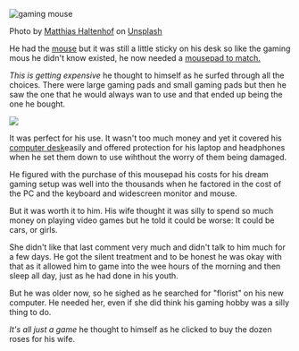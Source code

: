 ![gaming mouse](https://images.unsplash.com/photo-1616071358846-9f34f471815d?q=80&w=2670&auto=format&fit=crop&ixlib=rb-4.0.3&ixid=M3wxMjA3fDB8MHxwaG90by1wYWdlfHx8fGVufDB8fHx8fA%3D%3D)

Photo by [Matthias Haltenhof](https://unsplash.com/@matthiashaltenhof?utm_content=creditCopyText&utm_medium=referral&utm_source=unsplash) on [Unsplash](https://unsplash.com/photos/black-and-gray-cordless-computer-mouse-on-black-surface-fkNH-57nen8?utm_content=creditCopyText&utm_medium=referral&utm_source=unsplash)

He had  the [mouse](https://jims.one/2024/10/05/rival3-wireless-mouse/) but it was still a little sticky on his desk so like the gaming mous he didn't know existed, he now needed a [mousepad to match. ](https://amzn.to/4eSplWnhttps://amzn.to/4eSplWn)

*This is getting expensive* he thought to himself as he surfed through all the choices. There were large gaming pads and small gaming pads but then he saw the one that he would always wan to use and that ended up being the one he bought. 

![](https://m.media-amazon.com/images/I/71S-YxDsh6L._AC_SL1500_.jpg)

It was perfect for his use. It wasn't too much money and yet it covered his [ computer desk](https://amzn.to/3BzjNSu)easily and offered protection for his laptop and headphones when he set them down to use wihthout the worry of them being damaged. 

He figured with the purchase of this mousepad his costs for his dream gaming setup was well into the thousands when he factored in the cost of the PC and the keyboard and widescreen monitor and mouse. 

But it was worth it to him. His wife thought it was silly to spend so much money on playing video games but he told it could be worse: It could be cars, or girls. 

She didn't like that last comment very much and didn't talk to him much for a few days. He got the silent treatment and  to be honest he was okay with that as it allowed him to game into the wee hours of the morning and then sleep all day, just as he had done in his youth. 

But he was older now, so he sighed as he searched for "florist" on his new computer. He needed her, even if she did think his gaming hobby was a silly thing to do. 

*It's all just a game* he thought to himself as he clicked to buy the dozen roses for his wife. 
